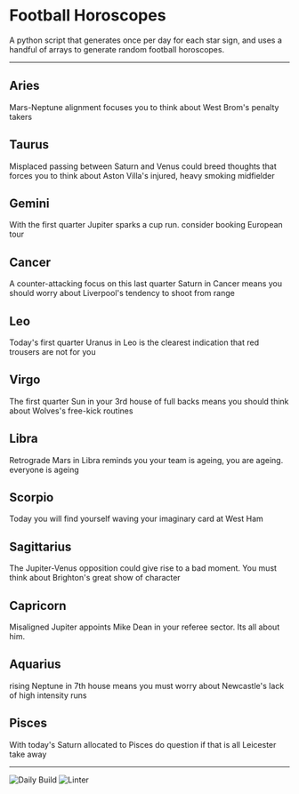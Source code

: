 # Football Horoscopes

A python script that generates once per day for each star sign, and uses a handful of arrays to generate random football horoscopes.

---

<!-- horoscopes_item starts -->
<h2>Aries</h2><p>Mars-Neptune alignment focuses you to think about West Brom's penalty takers</p><h2>Taurus</h2><p>Misplaced passing between Saturn and Venus could breed thoughts that forces you to think about Aston Villa's injured, heavy smoking midfielder</p><h2>Gemini</h2><p>With the first quarter Jupiter sparks a cup run. consider booking European tour</p><h2>Cancer</h2><p>A counter-attacking focus on this last quarter Saturn in Cancer means you should worry about Liverpool's tendency to shoot from range</p><h2>Leo</h2><p>Today's first quarter Uranus in Leo is the clearest indication that red trousers are not for you</p><h2>Virgo</h2><p>The first quarter Sun in your 3rd house of full backs means you should think about Wolves's free-kick routines</p><h2>Libra</h2><p>Retrograde Mars in Libra reminds you your team is ageing, you are ageing. everyone is ageing</p><h2>Scorpio</h2><p>Today you will find yourself waving your imaginary card at West Ham</p><h2>Sagittarius</h2><p>The Jupiter-Venus opposition could give rise to a bad moment. You must think about Brighton's great show of character</p><h2>Capricorn</h2><p>Misaligned Jupiter appoints Mike Dean in your referee sector. Its all about him.</p><h2>Aquarius</h2><p>rising Neptune in 7th house means you must worry about Newcastle's lack of high intensity runs</p><h2>Pisces</h2><p>With today's Saturn allocated to Pisces do question if that is all Leicester take away</p>
<!-- horoscopes_item ends -->

---

![Daily Build](https://github.com/MatBenfield/horofootball.thechels.uk/workflows/Daily%20Build/badge.svg) ![Linter](https://github.com/MatBenfield/horofootball.thechels.uk/workflows/Linter/badge.svg)
